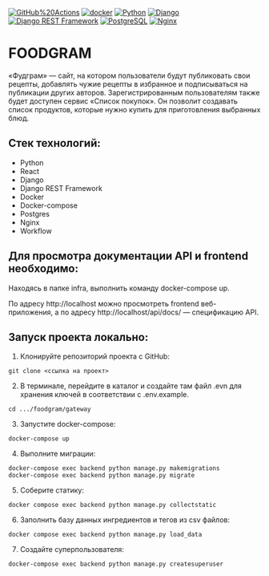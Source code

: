 [![GitHub%20Actions](https://img.shields.io/badge/-GitHub%20Actions-464646?style=flat-square&logo=GitHub%20actions)](https://github.com/features/actions)
[![docker](https://img.shields.io/badge/-Docker-464646?style=flat-square&logo=docker)](https://www.docker.com)
[![Python](https://img.shields.io/badge/-Python-464646?style=flat-square&logo=Python)](https://www.python.org)
[![Django](https://img.shields.io/badge/-Django-464646?style=flat-square&logo=Django)](https://www.djangoproject.com/)
[![Django REST Framework](https://img.shields.io/badge/-Django%20REST%20Framework-464646?style=flat-square&logo=Django%20REST%20Framework)](https://www.django-rest-framework.org)
[![PostgreSQL](https://img.shields.io/badge/-PostgreSQL-464646?style=flat-square&logo=PostgreSQL)](https://www.postgresql.org)
[![Nginx](https://img.shields.io/badge/-NGINX-464646?style=flat-square&logo=NGINX)](https://nginx.org/ru)

# FOODGRAM
«Фудграм» — сайт, на котором пользователи будут публиковать свои рецепты, добавлять чужие рецепты в избранное и подписываться на публикации других авторов. 
Зарегистрированным пользователям также будет доступен сервис «Список покупок». 
Он позволит создавать список продуктов, которые нужно купить для приготовления выбранных блюд.


## Стек технологий:
* Python
* React
* Django
* Django REST Framework
* Docker
* Docker-compose
* Postgres
* Nginx
* Workflow

## Для просмотра документации API и frontend необходимо:

Находясь в папке infra, выполнить команду docker-compose up. 

По адресу http://localhost можно просмотреть frontend веб-приложения, а по 
адресу http://localhost/api/docs/ — спецификацию API.

## Запуск проекта локально:

1. Клонируйте репозиторий проекта с GitHub:
```
git clone <ссылка на проект>
```

2. В терминале, перейдите в каталог и создайте там файл .evn для хранения 
   ключей в соответствии с .env.example. 
```
cd .../foodgram/gateway
```

3. Запустите docker-compose:
```
docker-compose up
```

4. Выполните миграции:
```
docker-compose exec backend python manage.py makemigrations
docker-compose exec backend python manage.py migrate
```

5. Соберите статику:
```
docker compose exec backend python manage.py collectstatic
```

6. Заполнить базу данных ингредиентов и тегов из csv файлов:
```
docker compose exec backend python manage.py load_data
```
7. Создайте суперпользователя:
```
docker-compose exec backend python manage.py createsuperuser
```